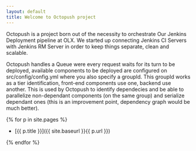 ```yaml
---
layout: default
title: Welcome to Octopush project
---
```


Octopush is a project born out of the necessity to orchestrate Our Jenkins Deployment pipeline at OLX. We started up connecting Jenkins CI Servers with Jenkins RM Server in order to keep things separate, clean and scalable.

Octopush handles a Queue were every request waits for its turn to be deployed, available components to be deployed are configured on src/config/config.yml where you also specify a groupId. This groupId works as a tier identification, front-end components use one, backend use another. This is used by Octopush to identify dependecies and be able to parallelize non-dependant components (on the same group) and serialize dependant ones (this is an improvement point, dependency graph would be much better).

{% for p in site.pages %}

* [{{ p.title }}]({{ site.baseurl }}{{ p.url }})

{% endfor %}